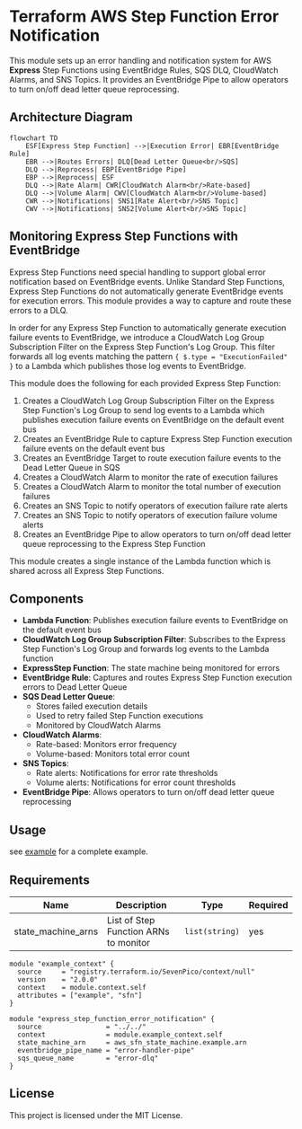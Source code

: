 # Terraform AWS Step Function Error Notification

This module sets up an error handling and notification system for AWS **Express** Step Functions using EventBridge Rules, SQS DLQ, CloudWatch Alarms, and SNS Topics. It provides an EventBridge Pipe to allow operators to turn on/off dead letter queue reprocessing.

## Architecture Diagram

```mermaid
flowchart TD
    ESF[Express Step Function] -->|Execution Error| EBR[EventBridge Rule]
    EBR -->|Routes Errors| DLQ[Dead Letter Queue<br/>SQS]
    DLQ -->|Reprocess| EBP[EventBridge Pipe]
    EBP -->|Reprocess| ESF
    DLQ -->|Rate Alarm| CWR[CloudWatch Alarm<br/>Rate-based]
    DLQ -->|Volume Alarm| CWV[CloudWatch Alarm<br/>Volume-based]
    CWR -->|Notifications| SNS1[Rate Alert<br/>SNS Topic]
    CWV -->|Notifications| SNS2[Volume Alert<br/>SNS Topic]
```

## Monitoring Express Step Functions with EventBridge

Express Step Functions need special handling to support global error notification based on EventBridge events. Unlike Standard Step Functions, Express Step Functions do not automatically generate EventBridge events for execution errors. This module provides a way to capture and route these errors to a DLQ.

In order for any Express Step Function to automatically generate execution failure events to EventBridge, we introduce a CloudWatch Log Group Subscription Filter on the Express Step Function's Log Group. This filter forwards all log events matching the pattern `{ $.type = "ExecutionFailed" }` to a Lambda which publishes those log events to EventBridge.

This module does the following for each provided Express Step Function:

1. Creates a CloudWatch Log Group Subscription Filter on the Express Step Function's Log Group to send log events to a Lambda which publishes execution failure events on EventBridge on the default event bus
2. Creates an EventBridge Rule to capture Express Step Function execution failure events on the default event bus
3. Creates an EventBridge Target to route execution failure events to the Dead Letter Queue in SQS
4. Creates a CloudWatch Alarm to monitor the rate of execution failures
5. Creates a CloudWatch Alarm to monitor the total number of execution failures
6. Creates an SNS Topic to notify operators of execution failure rate alerts
7. Creates an SNS Topic to notify operators of execution failure volume alerts
8. Creates an EventBridge Pipe to allow operators to turn on/off dead letter queue reprocessing to the Express Step Function

This module creates a single instance of the Lambda function which is shared across all Express Step Functions.

## Components

- **Lambda Function**: Publishes execution failure events to EventBridge on the default event bus
- **CloudWatch Log Group Subscription Filter**: Subscribes to the Express Step Function's Log Group and forwards log events to the Lambda function
- **ExpressStep Function**: The state machine being monitored for errors
- **EventBridge Rule**: Captures and routes Express Step Function execution errors to Dead Letter Queue
- **SQS Dead Letter Queue**:
  - Stores failed execution details
  - Used to retry failed Step Function executions
  - Monitored by CloudWatch Alarms
- **CloudWatch Alarms**:
  - Rate-based: Monitors error frequency
  - Volume-based: Monitors total error count
- **SNS Topics**:
  - Rate alerts: Notifications for error rate thresholds
  - Volume alerts: Notifications for error count thresholds
- **EventBridge Pipe**: Allows operators to turn on/off dead letter queue reprocessing

## Usage

see [example](./examples/complete.main.tf) for a complete example.

## Requirements

| Name               | Description                           | Type           | Required |
| ------------------ | ------------------------------------- | -------------- | -------- |
| state_machine_arns | List of Step Function ARNs to monitor | `list(string)` | yes      |

```hcl
module "example_context" {
  source     = "registry.terraform.io/SevenPico/context/null"
  version    = "2.0.0"
  context    = module.context.self
  attributes = ["example", "sfn"]
}

module "express_step_function_error_notification" {
  source                = "../../"
  context               = module.example_context.self
  state_machine_arn     = aws_sfn_state_machine.example.arn
  eventbridge_pipe_name = "error-handler-pipe"
  sqs_queue_name        = "error-dlq"
}
```

## License

This project is licensed under the MIT License.
